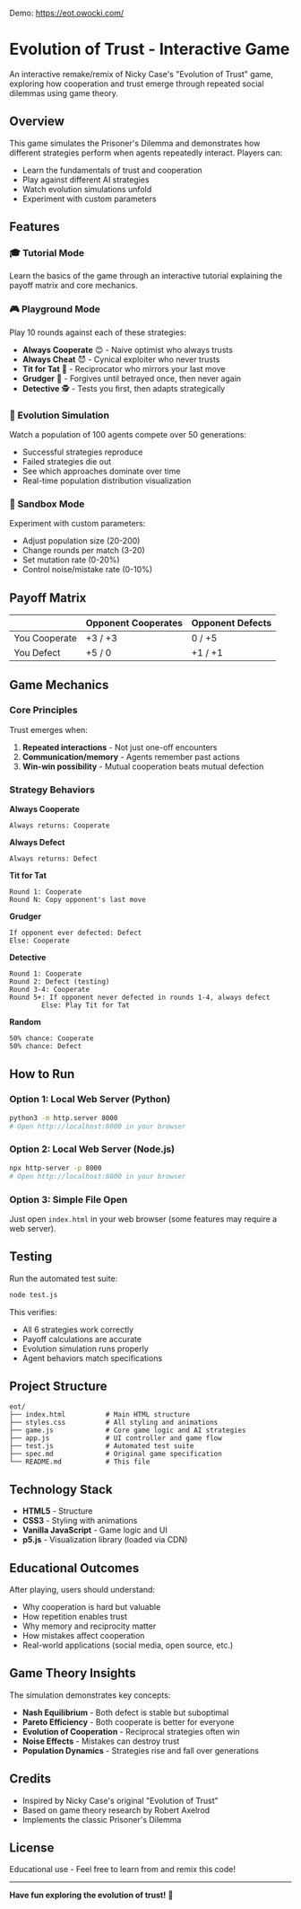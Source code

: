 Demo: https://eot.owocki.com/

# Evolution of Trust - Interactive Game

An interactive remake/remix of Nicky Case's "Evolution of Trust" game, exploring how cooperation and trust emerge through repeated social dilemmas using game theory.

## Overview

This game simulates the Prisoner's Dilemma and demonstrates how different strategies perform when agents repeatedly interact. Players can:
- Learn the fundamentals of trust and cooperation
- Play against different AI strategies
- Watch evolution simulations unfold
- Experiment with custom parameters

## Features

### 🎓 Tutorial Mode
Learn the basics of the game through an interactive tutorial explaining the payoff matrix and core mechanics.

### 🎮 Playground Mode
Play 10 rounds against each of these strategies:
- **Always Cooperate** 😊 - Naive optimist who always trusts
- **Always Cheat** 😈 - Cynical exploiter who never trusts
- **Tit for Tat** 🔄 - Reciprocator who mirrors your last move
- **Grudger** 😤 - Forgives until betrayed once, then never again
- **Detective** 🕵️ - Tests you first, then adapts strategically

### 🧬 Evolution Simulation
Watch a population of 100 agents compete over 50 generations:
- Successful strategies reproduce
- Failed strategies die out
- See which approaches dominate over time
- Real-time population distribution visualization

### 🔬 Sandbox Mode
Experiment with custom parameters:
- Adjust population size (20-200)
- Change rounds per match (3-20)
- Set mutation rate (0-20%)
- Control noise/mistake rate (0-10%)

## Payoff Matrix

|                | Opponent Cooperates | Opponent Defects |
|----------------|---------------------|------------------|
| You Cooperate  | +3 / +3             | 0 / +5           |
| You Defect     | +5 / 0              | +1 / +1          |

## Game Mechanics

### Core Principles
Trust emerges when:
1. **Repeated interactions** - Not just one-off encounters
2. **Communication/memory** - Agents remember past actions
3. **Win-win possibility** - Mutual cooperation beats mutual defection

### Strategy Behaviors

**Always Cooperate**
```
Always returns: Cooperate
```

**Always Defect**
```
Always returns: Defect
```

**Tit for Tat**
```
Round 1: Cooperate
Round N: Copy opponent's last move
```

**Grudger**
```
If opponent ever defected: Defect
Else: Cooperate
```

**Detective**
```
Round 1: Cooperate
Round 2: Defect (testing)
Round 3-4: Cooperate
Round 5+: If opponent never defected in rounds 1-4, always defect
        Else: Play Tit for Tat
```

**Random**
```
50% chance: Cooperate
50% chance: Defect
```

## How to Run

### Option 1: Local Web Server (Python)
```bash
python3 -m http.server 8000
# Open http://localhost:8000 in your browser
```

### Option 2: Local Web Server (Node.js)
```bash
npx http-server -p 8000
# Open http://localhost:8000 in your browser
```

### Option 3: Simple File Open
Just open `index.html` in your web browser (some features may require a web server).

## Testing

Run the automated test suite:
```bash
node test.js
```

This verifies:
- All 6 strategies work correctly
- Payoff calculations are accurate
- Evolution simulation runs properly
- Agent behaviors match specifications

## Project Structure

```
eot/
├── index.html          # Main HTML structure
├── styles.css          # All styling and animations
├── game.js             # Core game logic and AI strategies
├── app.js              # UI controller and game flow
├── test.js             # Automated test suite
├── spec.md             # Original game specification
└── README.md           # This file
```

## Technology Stack

- **HTML5** - Structure
- **CSS3** - Styling with animations
- **Vanilla JavaScript** - Game logic and UI
- **p5.js** - Visualization library (loaded via CDN)

## Educational Outcomes

After playing, users should understand:
- Why cooperation is hard but valuable
- How repetition enables trust
- Why memory and reciprocity matter
- How mistakes affect cooperation
- Real-world applications (social media, open source, etc.)

## Game Theory Insights

The simulation demonstrates key concepts:
- **Nash Equilibrium** - Both defect is stable but suboptimal
- **Pareto Efficiency** - Both cooperate is better for everyone
- **Evolution of Cooperation** - Reciprocal strategies often win
- **Noise Effects** - Mistakes can destroy trust
- **Population Dynamics** - Strategies rise and fall over generations

## Credits

- Inspired by Nicky Case's original "Evolution of Trust"
- Based on game theory research by Robert Axelrod
- Implements the classic Prisoner's Dilemma

## License

Educational use - Feel free to learn from and remix this code!

---

**Have fun exploring the evolution of trust!** 🤝
